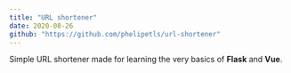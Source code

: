 ```yaml
---
title: "URL shortener"
date: 2020-08-26
github: "https://github.com/phelipetls/url-shortener"
---
```


Simple URL shortener made for learning the very basics of **Flask** and **Vue**.

